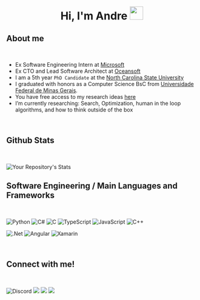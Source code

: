 <h1 align="center">Hi, I'm Andre <img src="https://media.giphy.com/media/hvRJCLFzcasrR4ia7z/giphy.gif" width="35"></h1>



<!--
**andre-motta/andre-motta** is a ✨ _special_ ✨ repository because its `README.md` (this file) appears on your GitHub profile.

Here are some ideas to get you started:

- 🔭 I’m currently working on ...
- 🌱 I’m currently learning ...
- 👯 I’m looking to collaborate on ...
- 🤔 I’m looking for help with ...
- 💬 Ask me about ...
- 📫 How to reach me: ...
- 😄 Pronouns: ...
- ⚡ Fun fact: ...
-->

## About me


<br>

- Ex Software Engineering Intern at [Microsoft](https://github.com/microsoft)
- Ex CTO and Lead Software Architect at [Oceansoft](https://github.com/ocean-soft)
- I am a 5th year `PhD Candidate` at the [North Carolina State University](https://www.ncsu.edu/)
- I graduated with honors as a Computer Science BsC from [Universidade Federal de Minas Gerais](https://ufmg.br/).
- You have free access to my research ideas [here](https://github.com/ai-se/andre-lustosa)
- I’m currently researching: Search, Optimization, human in the loop algorithms, and how to think outside of the box
<!-- - I’m currently open for: `Full Time Software Engineering Positions`, this is [MY WEBSITE](https://alustos.us).
- Always `learning new things` always `coding new things`. You can check my small coding projects [here](https://github.com/andre-motta/random)
-->

<br>


## Github Stats

<br>

![Your Repository's Stats](https://github-readme-stats.vercel.app/api?username=andre-motta&show_icons=true&count_private=true&theme=tokyonight)

## Software Engineering / Main Languages and Frameworks

<br>

![Python](https://img.shields.io/badge/python-3670A0?style=for-the-badge&logo=python&logoColor=ffdd54)
![C#](https://img.shields.io/badge/c%23-%23239120.svg?style=for-the-badge&logo=c-sharp&logoColor=white)
![C](https://img.shields.io/badge/c-%2300599C.svg?style=for-the-badge&logo=c&logoColor=white)
![TypeScript](https://img.shields.io/badge/typescript-%23007ACC.svg?style=for-the-badge&logo=typescript&logoColor=white)
![JavaScript](https://img.shields.io/badge/javascript-%23323330.svg?style=for-the-badge&logo=javascript&logoColor=%23F7DF1E)
![C++](https://img.shields.io/badge/c++-%2300599C.svg?style=for-the-badge&logo=c%2B%2B&logoColor=white)

![.Net](https://img.shields.io/badge/.NET-5C2D91?style=for-the-badge&logo=.net&logoColor=white)
![Angular](https://img.shields.io/badge/angular-%23DD0031.svg?style=for-the-badge&logo=angular&logoColor=white)
![Xamarin](https://img.shields.io/badge/Xamarin-3199DC?style=for-the-badge&logo=xamarin&logoColor=white)


<br>


## Connect with me!

<br>

![Discord](https://dcbadge.vercel.app/api/shield/246021971618430978?compact=true)
[![](https://img.shields.io/badge/Instagram-E4405F?style=for-the-badge&logo=instagram&logoColor=white)](https://www.instagram.com/andre_powerlifting/)
[![](https://img.shields.io/badge/LinkedIn-0077B5?style=for-the-badge&logo=linkedin&logoColor=white)](https://www.linkedin.com/in/andre-motta/)
[![](https://img.shields.io/badge/-Website-yellow?style=for-the-badge&logo=googlechrome)](https://alustos.us)

